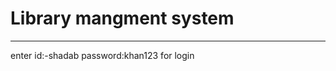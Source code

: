 # Library mangment system
-------------------------------------------------------
enter id:-shadab password:khan123 for login
